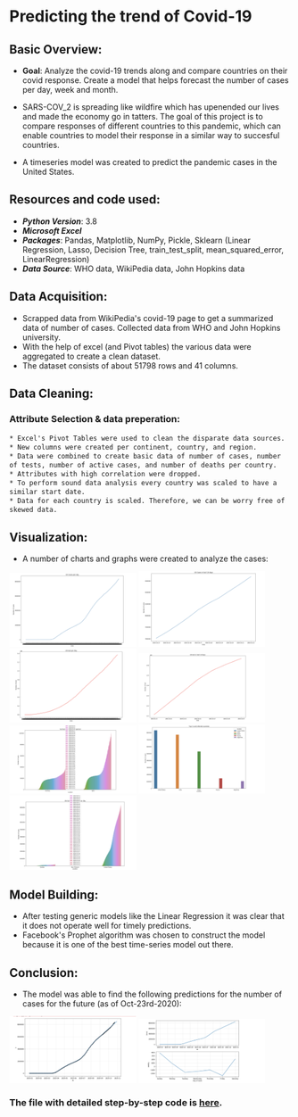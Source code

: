# Predicting the trend of Covid-19

## Basic Overview:

* **Goal**: Analyze the covid-19 trends along and compare countries on their covid response. Create a model that helps forecast the number of cases per day, week and month.

* SARS-COV_2 is spreading like wildfire which has upenended our lives and made the economy go in tatters. The goal of this project is to compare responses of different countries to this pandemic, which can enable countries to model their response in a similar way to succesful countries.

* A timeseries model was created to predict the pandemic cases in the United States.



## Resources and code used:

* ***Python Version***: 3.8
* ***Microsoft Excel***
* ***Packages***: Pandas, Matplotlib, NumPy, Pickle, Sklearn (Linear Regression, Lasso, Decision Tree, train_test_split, mean_squared_error, LinearRegression)
* ***Data Source***: WHO data, WikiPedia data, John Hopkins data



## Data Acquisition:

* Scrapped data from WikiPedia's covid-19 page to get a summarized data of number of cases. Collected data from WHO and John Hopkins university.
* With the help of excel (and Pivot tables) the various data were aggregated to create a clean dataset.
* The dataset consists of about 51798 rows and 41 columns.


## Data Cleaning:

  ### Attribute Selection & data preperation:
    
    * Excel's Pivot Tables were used to clean the disparate data sources.
    * New columns were created per continent, country, and region.
    * Data were combined to create basic data of number of cases, number of tests, number of active cases, and number of deaths per country.
    * Attributes with high correlation were dropped.
    * To perform sound data analysis every country was scaled to have a similar start date.
    * Data for each country is scaled. Therefore, we can be worry free of skewed data.
    



## Visualization:

* A number of charts and graphs were created to analyze the cases:
<img src='images/plot_a.png' width='45%' height='45%'>
<img src='images/plot_b.png' width='45%' height='45%'>
<img src='images/plot_c.png' width='45%' height='45%'>
<img src='images/plot_d.png' width='45%' height='45%'>
<img src='images/plot_e.png' width='45%' height='45%'>
<img src='images/plot_f.png' width='45%' height='45%'>
<img src='images/plot_g.png' width='45%' height='45%'>



## Model Building:

* After testing generic models like the Linear Regression it was clear that it does not operate well for timely predictions.
* Facebook's Prophet algorithm was chosen to construct the model because it is one of the best time-series model out there.


## Conclusion:

* The model was able to find the following predictions for the number of cases for the future (as of Oct-23rd-2020):
<img src='images/plot_h.png' width='45%' height='45%'>
<img src='images/plot_i.png' width='45%' height='45%'>


### The file with detailed step-by-step code is [here](/Covid_19_Forecast_Machine_Learning.ipynb).
